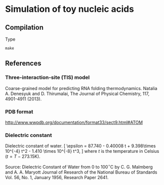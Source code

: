 # Simulation of toy nucleic acids #

## Compilation ##

Type
```
make
```


## References ##

### Three-interaction-site (TIS) model ###

Coarse-grained model for predicting RNA folding thermodynamics.
Natalia A. Denesyuk and D. Thirumalai,
The Journal of Physical Chemistry, 117, 4901-4911 (2013).

### PDB format ###

http://www.wwpdb.org/documentation/format33/sect9.html#ATOM

### Dielectric constant ###

Dielectric constant of water.
\[
\epsilon = 87.740 - 0.40008 t + 9.398\times 10^{-4} t^2 - 1.410 \times 10^{-8} t^3,
\]
where $t$ is the temperature in Celsius ($t = T -273.15\mathrm{K}$).

Source:
Dielectric Constant of Water from 0 to 100$^\circ$C
by C. G. Malmberg and A. A. Maryott
Journal of Research of the National Bureau of Standards
Vol. 56, No. 1, January 1956, Research Paper 2641.

